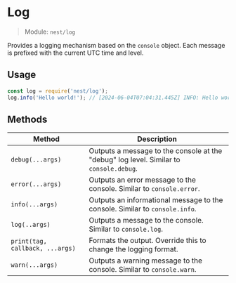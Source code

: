 # Log

>  Module: `nest/log`

Provides a logging mechanism based on the `console` object.
Each message is prefixed with the current UTC time and level.

## Usage

```js
const log = require('nest/log');
log.info('Hello world!'); // [2024-06-04T07:04:31.445Z] INFO: Hello world!
```

## Methods

| Method          | Description                                                  |
| --------------- | ------------------------------------------------------------ |
| `debug(...args)` | Outputs a message to the console at the "debug" log level. Similar to `console.debug`. |
| `error(...args)` | Outputs an error message to the console. Similar to `console.error`. |
| `info(...args)` | Outputs an informational message to the console. Similar to `console.info`. |
| `log(..args)` | Outputs a message to the console. Similar to `console.log`. |
| `print(tag, callback, ...args)` | Formats the output. Override this to change the logging format. |
| `warn(...args)` | Outputs a warning message to the console. Similar to `console.warn`. |
